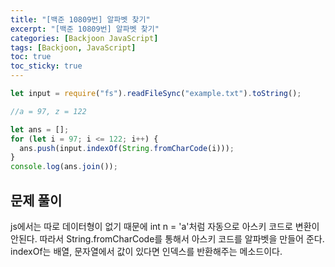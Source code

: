 ```yaml
---
title: "[백준 10809번] 알파벳 찾기"
excerpt: "[백준 10809번] 알파벳 찾기"
categories: [Backjoon JavaScript]
tags: [Backjoon, JavaScript]
toc: true
toc_sticky: true
---
```


```javascript
let input = require("fs").readFileSync("example.txt").toString();

//a = 97, z = 122

let ans = [];
for (let i = 97; i <= 122; i++) {
  ans.push(input.indexOf(String.fromCharCode(i)));
}
console.log(ans.join());
```

## 문제 풀이

js에서는 따로 데이터형이 없기 때문에 int n = 'a'처럼 자동으로 아스키 코드로 변환이 안된다. 따라서 String.fromCharCode를 통해서 아스키 코드를 알파벳을 만들어 준다.
indexOf는 배열, 문자열에서 값이 있다면 인덱스를 반환해주는 메소드이다.
